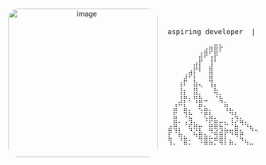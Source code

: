 <div align="center" style="display: flex; align-items: center; justify-content: center; gap: 20px; height: 250px;">

  <img src="" height="300"
       style=" max-height: 300px; border-radius: 20px;" alt="image" align="right" />

  <div style="text-align: left; max-height: 100%; overflow: hidden;">
  

<pre width=200>
aspiring developer  |  cybersecurity enthusiast

⠀⠀⠀⠀⠀⠀⠀⣠⣶⣿⡗⠀⠀⠀⠀⠀⠀⠀⠀⠀⠀⠀⠀⠀⠀⠀⠀⠀⠀⠀⠀⠀⠀⠀⠀⠀⠀⠀⠀⠀⠀⠀⠀⠀⠀⠀⠀⠀⠀⠀⠀⠀⠀⠀⠀⣿⣷⣦⡀⠀⠀⠀⠀⠀⠀
⠀⠀⠀⠀⠀⠀⣼⠟⢡⡟⠀⠀⠀⠀⠀⠀⠀⠀⠀⠀⠀⠀⠀⠀⠀⠀⠀⠀⠀⠀⠀⠀⠀⠀⠀⠀⠀⠀⠀⠀⠀⠀⠀⠀⠀⠀⠀⠀⠀⠀⠀⠀⠀⠀⠀⠘⣧⠙⢿⡄⠀⠀⠀⠀⠀
⠀⠀⠀⠀⠀⣴⡏⠀⣸⠁⠀⠀⠀⠀⠀⠀⠀⠀⠀⠀⠀⠀⠀⠀⠀⠀⠀⠀⠀⠀⠀⠀⠀⠀⠀⠀⠀⠀⠀⠀⠀⠀⠀⠀⠀⠀⠀⠀⠀⠀⠀⠀⠀⠀⠀⠀⢹⡆⠈⣿⡄⠀⠀⠀⠀
⠀⠀⠀⢀⣴⡏⠃⠀⣿⠀⠀⠀⠀⠀⠀⠀⠀⠀⠀⠀⠀⠀⠀⠀⠀⠀⠀⠀⠀⠀⠀⠀⠀⠀⠀⠀⠀⠀⠀⠀⠀⠀⠀⠀⠀⠀⠀⠀⠀⠀⠀⠀⠀⠀⠀⠀⢸⡇⠀⠁⣿⣄⠀⠀⠀
⠀⠀⢀⡾⠁⣇⠀⠀⢿⠀⠀⠀⠀⠀⠀⠀⠀⠀⠀⠀⠀⠀⠀⠀⠀⠀⠀⠀⠀⠀⠀⠀⠀⠀⠀⠀⠀⠀⠀⠀⠀⠀⠀⠀⠀⠀⠀⠀⠀⠀⠀⠀⠀⠀⠀⠀⢸⠇⠀⢠⡇⠹⣆⠀⠀
⠀⠀⢸⡁⠀⣿⠑⠀⠘⣇⠀⠀⠀⠀⠀⠀⠀⠀⠀⠀⠀⠀⠀⠀⠀⠀⠀⠀⠀⠀⠀⠀⠀⠀⠀⠀⠀⠀⠀⠀⠀⠀⠀⠀⠀⠀⠀⠀⠀⠀⠀⠀⠀⠀⠀⢀⡟⠀⠀⢩⡇⠀⢹⠀⠀
⠀⠀⢸⣧⡀⣿⣆⠀⠀⠹⣆⠀⠀⠀⠀⠀⠀⠀⠀⠀⠀⠀⠀⠀⠀⠀⠀⠀⠀⠀⠀⠀⠀⠀⠀⠀⠀⠀⠀⠀⠀⠀⠀⠀⠀⠀⠀⠀⠀⠀⠀⠀⠀⠀⢀⡼⠃⠀⢀⣼⠇⢠⣾⠀⠀
⠀⢠⠾⡇⠁⠘⣿⡉⠀⠀⠙⣦⠀⠀⠀⠀⠀⠀⠀⠀⠀⠀⠀⠀⠀⠀⠀⠀⠀⠀⠀⠀⠀⠀⠀⠀⠀⠀⠀⠀⠀⠀⠀⠀⠀⠀⠀⠀⠀⠀⠀⠀⠀⢠⡾⠁⠀⠀⣹⡿⠀⠀⡿⢦⠀
⠀⡿⠀⢿⣆⠀⠱⣿⡆⠀⠀⠘⢷⡄⠀⠀⠀⠀⠀⠀⠀⠀⠀⠀⠀⠀⠀⠀⠀⠀⠀⠀⠀⠀⠀⠀⠀⠀⠀⠀⠀⠀⠀⠀⠀⠀⠀⠀⠀⠀⠀⠀⣰⠟⠀⠀⠀⣾⣿⠁⢀⣼⠃⠘⡆
⠀⣿⡀⢈⢷⡀⠀⠱⡿⣦⣀⡀⢰⡹⣦⡀⠀⠀⠀⠀⠀⠀⠀⠀⠀⠀⠀⠀⠀⠀⠀⠀⠀⠀⠀⠀⠀⠀⠀⠀⠀⠀⠀⠀⠀⠀⠀⠀⠀⠀⣠⡾⢣⠀⢀⣠⣾⡿⠁⠀⣠⠏⠀⢰⡇
⣴⢿⡄⠈⢯⢿⡖⠀⣿⢿⢷⣍⣈⣷⡈⠙⢦⣀⠀⠀⠀⠀⠀⠀⠀⠀⠀⠀⠀⠀⠀⠀⠀⠀⠀⠀⠀⠀⠀⠀⠀⠀⠀⠀⠀⠀⠀⢀⣠⠞⠋⣰⡟⢀⣹⢿⣿⡇⠐⣺⣯⠇⠀⣸⢧
⣏⠈⢷⣄⠀⠳⣿⣦⣌⣻⣿⡏⠙⠻⣟⠀⠀⠈⠓⢦⣄⠀⠀⠀⠀⠀⠀⠀⠀⠀⠀⠀⠀⠀⠀⠀⠀⠀⠀⠀⠀⠀⠀⠀⢀⣤⠖⠋⠁⠀⢸⡿⠛⠉⢿⡿⢋⣠⣾⡿⠋⢀⣴⠏⠈
⠹⡄⠈⣿⣅⠀⠘⣿⣷⣍⢻⣇⣷⠄⠈⠳⣤⡀⠀⠀⠈⠳⢦⡀⠀⠀⠀⠀⠀⠀⠀⠀⠀⠀⠀⠀⠀⠀⠀⠀⠀⠀⣠⠶⠋⠀⠀⠀⣀⣴⠋⠀⢠⡇⣾⢋⣤⣿⡿⠁⢀⣽⠋⠀⡴
⠀⢻⠦⠹⣝⣷⡂⠈⣿⣿⠛⠻⣮⡃⠀⠀⣿⣿⡶⣄⣀⠀⠀⠙⢷⡀⠀⠀⠀⠀⠀⠀⠀⠀⠀⠀⠀⠀⠀⠀⣴⠞⠁⠀⢀⣀⡴⣾⣽⡿⠀⠀⣾⡿⠛⠻⣿⡟⠀⣲⣿⡽⠡⢾⠃
⠀⠈⣷⣄⠈⠳⣝⣧⡀⢿⣷⣀⠈⠙⠶⣄⡚⠽⣿⣿⡉⠙⠂⠀⠀⠹⡆⠀⠀⠀⠀⠀⠀⠀⠀⠀⠀⠀⠀⡾⠁⠀⠀⠘⠋⣝⣿⣻⠕⣂⣴⠞⠉⠀⣠⣿⠇⣠⢾⡿⠋⢀⣰⡏⠀
⠀⠀⢸⠙⢯⣅⠀⢽⡯⣿⢷⣽⣂⠀⠀⣓⡯⣗⣾⣷⣄⡀⠀⠀⠀⠀⡷⠀⠀⠀⠀⠀⠀⠀⠀⠀⠀⠀⠀⣇⠀⠀⠀⠀⣀⣽⣿⣖⡿⣟⡋⠀⢀⣺⣷⢿⣻⣿⠉⢀⣩⠟⢹⠃⠀
⠀⠀⠈⢧⡀⠙⣿⣇⣉⠻⣿⡋⠉⠓⠶⡤⢭⣽⣿⡅⠀⠀⠀⠀⣴⠞⠃⠀⠀⠀⠀⠀⠀⠀⠀⠀⠀⠀⠀⠙⢶⣄⠀⠀⠀⠀⣽⣿⣭⠥⠴⠖⠋⠉⣻⡿⢋⣁⣽⡟⠁⣠⠟⠀⠀
⠀⠀⠀⠘⣿⡂⠈⠓⢯⣷⣿⣿⣾⠤⠀⠩⠭⢽⣿⣦⡴⠀⠀⠀⢷⡀⠀⠀⠀⠀⠀⠀⠀⠀⠀⠀⠀⠀⠀⠀⣠⡇⠀⠀⠰⣦⣾⣿⠭⠭⠁⢀⣬⣾⣿⣷⣿⠟⠋⠀⣺⡿⠀⠀⠀
⠀⠀⠀⠀⠈⠛⢶⣤⠀⠈⠻⣿⣿⣿⠶⠶⠶⣒⣿⣿⡶⠀⡀⠀⠈⠙⠲⣄⠀⠀⠀⠀⠀⠀⠀⠀⠀⢀⡴⠞⠉⠀⠀⣄⠠⣼⣿⣖⡒⠲⠶⢾⣿⣿⡿⠉⠀⢠⣴⠾⠋⠀⠀⠀⠀
⠀⠀⠀⠀⠀⠀⠀⠈⠉⠓⠒⣼⣟⡁⠀⠀⢀⣀⡭⣟⣿⣾⠁⠀⡀⠀⠀⢸⡄⠀⠀⠀⠀⠀⠀⠀⠀⣼⠀⠀⠀⣀⢀⢹⣿⣿⣿⣅⣀⠀⠀⠀⠘⣿⡔⠒⠋⠉⠀⠀⠀⠀⠀⠀⠀
⠀⠀⠀⠀⠀⠀⠀⠀⠀⠀⠀⠹⣿⣃⣴⠞⠋⠁⠈⣛⣽⣿⣶⣾⠃⠀⠀⠀⠹⡄⠀⠀⠀⠀⠀⠀⡼⠋⠀⢀⢀⢹⣾⣿⣿⢯⡋⠁⠉⠙⢶⣄⣻⡾⠃⠀⠀⠀⠀⠀⠀⠀⠀⠀⠀
⠀⠀⠀⠀⠀⠀⠀⠀⠀⠀⠀⠀⠀⠀⡇⣶⡀⢠⠞⠁⠉⣵⣿⣿⣦⣼⡀⠀⠀⠙⢦⡀⠀⠀⣠⠞⠁⠀⠀⣸⣾⣾⢿⢷⣍⠀⠙⢦⣀⣰⣼⡇⠀⠀⠀⠀⠀⠀⠀⠀⠀⠀⠀⠀⠀
⠀⠀⠀⠀⠀⠀⠀⠀⠀⠀⠀⠀⠀⠀⠛⠻⢶⡏⠀⠀⡼⠁⢉⡿⠋⡽⠉⠉⠉⠓⠚⠉⠀⠀⠙⠒⠋⠉⠉⠹⡍⠿⣇⠁⠹⡆⠀⣈⢿⠾⠛⠁⠀⠀⠀⠀⠀⠀⠀⠀⠀⠀⠀⠀⠀
⠀⠀⠀⠀⠀⠀⠀⠀⠀⠀⠀⠀⠀⠀⠀⠀⠈⠳⠭⠿⣧⣖⣼⡧⢦⠇⠀⠀⠀⠀⠀⠀⠀⠀⠀⠀⠀⠀⠀⠀⢷⠢⢻⣔⣲⡿⢿⡽⠏⠀⠀⠀⠀⠀⠀⠀⠀⠀⠀⠀⠀⠀⠀⠀⠀


</pre>

<img src="https://komarev.com/ghpvc/?username=6voo&color=acaaad" alt="view counter" />
<br><br>
  </div>

</div>
